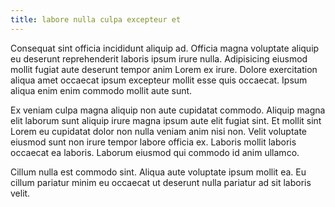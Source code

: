```yaml
---
title: labore nulla culpa excepteur et
---
```


Consequat sint officia incididunt aliquip ad. Officia magna voluptate aliquip eu deserunt reprehenderit laboris ipsum irure nulla. Adipisicing eiusmod mollit fugiat aute deserunt tempor anim Lorem ex irure. Dolore exercitation aliqua amet occaecat ipsum excepteur mollit esse quis occaecat. Ipsum aliqua enim enim commodo mollit aute sunt.

Ex veniam culpa magna aliquip non aute cupidatat commodo. Aliquip magna elit laborum sunt aliquip irure magna ipsum aute elit fugiat sint. Et mollit sint Lorem eu cupidatat dolor non nulla veniam anim nisi non. Velit voluptate eiusmod sunt non irure tempor labore officia ex. Laboris mollit laboris occaecat ea laboris. Laborum eiusmod qui commodo id anim ullamco.

Cillum nulla est commodo sint. Aliqua aute voluptate ipsum mollit ea. Eu cillum pariatur minim eu occaecat ut deserunt nulla pariatur ad sit laboris velit.